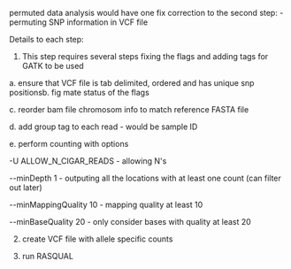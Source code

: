 permuted data analysis would have one fix correction to the second step: - permuting SNP information in VCF file

Details to each step:

1. This step requires several steps fixing the flags and adding tags for GATK to be used

a. ensure that VCF file is tab delimited, ordered and has unique snp positionsb. fig mate status of the flags

c. reorder bam file chromosom info to match reference FASTA file

d. add group tag to each read - would be sample ID

e. perform counting with options 

-U ALLOW_N_CIGAR_READS - allowing N's

--minDepth 1 - outputing all the locations with at least one count (can filter out later)

--minMappingQuality 10 - mapping quality at least 10

--minBaseQuality 20 - only consider bases with quality at least 20


2. create VCF file with allele specific counts

3. run RASQUAL